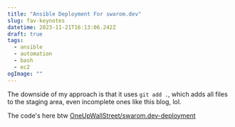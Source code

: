 ```yaml
---
title: "Ansible Deployment For swarom.dev"
slug: fav-keynotes
datetime: 2023-11-21T16:13:06.242Z
draft: true
tags:
  - ansible
  - automation
  - bash
  - ec2
ogImage: ""
---
```


The downside of my approach is that it uses `git add .`, which adds all files to the staging area, even incomplete ones like this blog, lol.

The code's here btw [OneUpWallStreet/swarom.dev-deployment](https://github.com/OneUpWallStreet/swarom.dev-deployment)